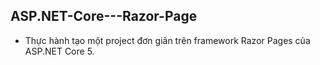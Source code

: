 ## ASP.NET-Core---Razor-Page
* Thực hành tạo một project đơn giản trên framework Razor Pages của ASP.NET Core 5.
